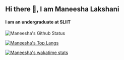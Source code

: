 ## Hi there 👋, I am **Maneesha Lakshani**

#### I am an undergraduate at SLIIT
<!-- ![I am a student](https://hotelamstephansplatz.at/wp-content/uploads/2017/10/welcome-e1507551952811.jpg) -->
<!-- ![I am a student](https://i.pinimg.com/originals/de/16/58/de1658b746ed7f0ba04c3208f6fb0361.jpg) -->


![Maneesha's Github Status](https://github-readme-stats.vercel.app/api?username=maneeshalakshani&show_icons=true&theme=radical)

[![Maneesha's Top Langs](https://github-readme-stats.vercel.app/api/top-langs/?username=maneeshalakshani&layout=compact&theme=radical)](https://github.com/maneeshalakshani/github-readme-stats)


[![Maneesha's wakatime stats](https://github-readme-stats.vercel.app/api/wakatime?username=willianrod)](https://github.com/maneeshalakshani/github-readme-stats)
